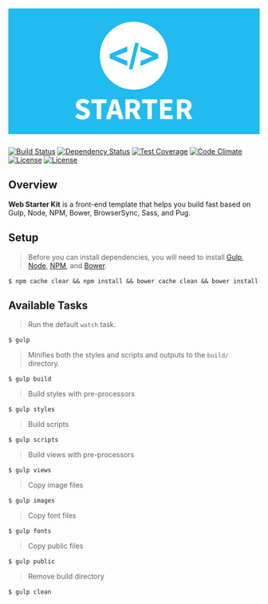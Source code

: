 # ![Web Starter Kit](source/assets/images/og-image.png)

[![Build Status](https://travis-ci.org/abrahamcarvalhoo/web-starter-kit.svg)](https://travis-ci.org/abrahamcarvalhoo/web-starter-kit) [![Dependency Status](http://img.shields.io/gemnasium/abrahamcarvalhoo/web-starter-kit.svg?style=flat)](https://gemnasium.com/abrahamcarvalhoo/web-starter-kit) [![Test Coverage](https://codeclimate.com/github/abrahamcarvalhoo/web-starter-kit/badges/coverage.svg)](https://codeclimate.com/github/abrahamcarvalhoo/web-starter-kit/coverage) [![Code Climate](https://codeclimate.com/github/abrahamcarvalhoo/web-starter-kit/badges/gpa.svg)](https://codeclimate.com/github/abrahamcarvalhoo/web-starter-kit) [![License](https://codeship.com/projects/3981fab0-e088-0134-8f7a-5ecc5558b622/status?branch=master)](https://app.codeship.com/projects/205237) [![License](http://img.shields.io/badge/license-MIT-blue.svg?style=flat)](https://opensource.org/licenses/MIT)

## Overview
**Web Starter Kit** is a front-end template that helps you build fast based on Gulp, Node, NPM, Bower, BrowserSync, Sass, and Pug.

## Setup

> Before you can install dependencies, you will need to install [Gulp](http://gulpjs.com/), [Node](https://nodejs.org/), [NPM](https://www.npmjs.com/), and [Bower](http://bower.io/).

```
$ npm cache clear && npm install && bower cache clean && bower install
```

## Available Tasks

> Run the default `watch` task.

```
$ gulp
```

> Minifies both the styles and scripts and outputs to the `build/` directory.

```
$ gulp build
```

> Build styles with pre-processors

```
$ gulp styles
```

> Build scripts

```
$ gulp scripts
```

> Build views with pre-processors

```
$ gulp views
```

> Copy image files

```
$ gulp images
```

> Copy font files

```
$ gulp fonts
```

> Copy public files

```
$ gulp public
```

> Remove build directory

```
$ gulp clean
```


